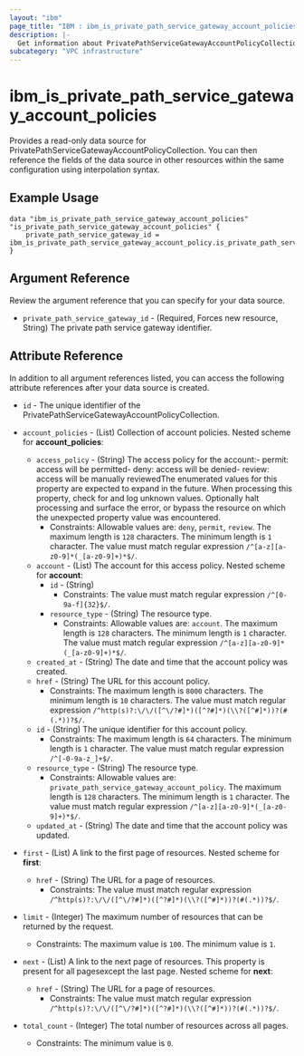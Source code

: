 ```yaml
---
layout: "ibm"
page_title: "IBM : ibm_is_private_path_service_gateway_account_policies"
description: |-
  Get information about PrivatePathServiceGatewayAccountPolicyCollection
subcategory: "VPC infrastructure"
---
```


# ibm_is_private_path_service_gateway_account_policies

Provides a read-only data source for PrivatePathServiceGatewayAccountPolicyCollection. You can then reference the fields of the data source in other resources within the same configuration using interpolation syntax.

## Example Usage

```hcl
data "ibm_is_private_path_service_gateway_account_policies" "is_private_path_service_gateway_account_policies" {
	private_path_service_gateway_id = ibm_is_private_path_service_gateway_account_policy.is_private_path_service_gateway_account_policy.private_path_service_gateway_id
}
```

## Argument Reference

Review the argument reference that you can specify for your data source.

* `private_path_service_gateway_id` - (Required, Forces new resource, String) The private path service gateway identifier.

## Attribute Reference

In addition to all argument references listed, you can access the following attribute references after your data source is created.

* `id` - The unique identifier of the PrivatePathServiceGatewayAccountPolicyCollection.
* `account_policies` - (List) Collection of account policies.
Nested scheme for **account_policies**:
	* `access_policy` - (String) The access policy for the account:- permit: access will be permitted- deny:  access will be denied- review: access will be manually reviewedThe enumerated values for this property are expected to expand in the future. When processing this property, check for and log unknown values. Optionally halt processing and surface the error, or bypass the resource on which the unexpected property value was encountered.
	  * Constraints: Allowable values are: `deny`, `permit`, `review`. The maximum length is `128` characters. The minimum length is `1` character. The value must match regular expression `/^[a-z][a-z0-9]*(_[a-z0-9]+)*$/`.
	* `account` - (List) The account for this access policy.
	Nested scheme for **account**:
		* `id` - (String)
		  * Constraints: The value must match regular expression `/^[0-9a-f]{32}$/`.
		* `resource_type` - (String) The resource type.
		  * Constraints: Allowable values are: `account`. The maximum length is `128` characters. The minimum length is `1` character. The value must match regular expression `/^[a-z][a-z0-9]*(_[a-z0-9]+)*$/`.
	* `created_at` - (String) The date and time that the account policy was created.
	* `href` - (String) The URL for this account policy.
	  * Constraints: The maximum length is `8000` characters. The minimum length is `10` characters. The value must match regular expression `/^http(s)?:\/\/([^\/?#]*)([^?#]*)(\\?([^#]*))?(#(.*))?$/`.
	* `id` - (String) The unique identifier for this account policy.
	  * Constraints: The maximum length is `64` characters. The minimum length is `1` character. The value must match regular expression `/^[-0-9a-z_]+$/`.
	* `resource_type` - (String) The resource type.
	  * Constraints: Allowable values are: `private_path_service_gateway_account_policy`. The maximum length is `128` characters. The minimum length is `1` character. The value must match regular expression `/^[a-z][a-z0-9]*(_[a-z0-9]+)*$/`.
	* `updated_at` - (String) The date and time that the account policy was updated.

* `first` - (List) A link to the first page of resources.
Nested scheme for **first**:
	* `href` - (String) The URL for a page of resources.
	  * Constraints: The value must match regular expression `/^http(s)?:\/\/([^\/?#]*)([^?#]*)(\\?([^#]*))?(#(.*))?$/`.

* `limit` - (Integer) The maximum number of resources that can be returned by the request.
  * Constraints: The maximum value is `100`. The minimum value is `1`.

* `next` - (List) A link to the next page of resources. This property is present for all pagesexcept the last page.
Nested scheme for **next**:
	* `href` - (String) The URL for a page of resources.
	  * Constraints: The value must match regular expression `/^http(s)?:\/\/([^\/?#]*)([^?#]*)(\\?([^#]*))?(#(.*))?$/`.

* `total_count` - (Integer) The total number of resources across all pages.
  * Constraints: The minimum value is `0`.

